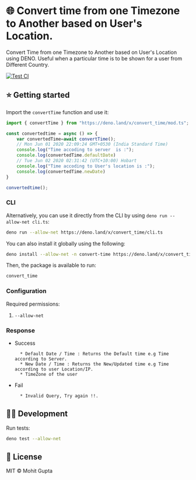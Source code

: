 # 🌐 Convert time from one Timezone to Another based on User's Location.

Convert Time from one Timezone to Another based on User's Location using DENO.
Useful when a particular time is to be shown for a user from Different Country.

[![Test CI](https://github.com/denorg/convert-time/workflows/Test%20CI/badge.svg)](https://github.com/denorg/convert-time/actions)

## ⭐ Getting started

Import the `convertTime` function and use it:

```ts
import { convertTime } from "https://deno.land/x/convert_time/mod.ts";

const convertedtime = async () => {
    var convertedTime=await convertTime();
    // Mon Jun 01 2020 22:09:24 GMT+0530 (India Standard Time)
    console.log("Time accoding to server  is :");
    console.log(convertedTime.defaultDate)
    // Tue Jun 02 2020 02:31:42 (UTC+10:00) Hobart
    console.log("Time accoding to User's location is :");
    console.log(convertedTime.newDate)
}

convertedtime();
```

### CLI

Alternatively, you can use it directly from the CLI by using `deno run --allow-net cli.ts`:

```bash
deno run --allow-net https://deno.land/x/convert_time/cli.ts
```

You can also install it globally using the following:

```bash
deno install --allow-net -n convert-time https://deno.land/x/convert_time/cli.ts
```

Then, the package is available to run:

```bash
convert_time
```

### Configuration

Required permissions:

1. `--allow-net`

### Response
  * Success

          * Default Date / Time : Returns the Default time e.g Time according to Server.
          * New Date / Time : Returns the New/Updated time e.g Time according to user Location/IP.
          * TimeZone of the user

  * Fail

          * Invalid Query, Try again !!.


## 👩‍💻 Development

Run tests:

```bash
deno test --allow-net
```

## 📄 License

MIT © Mohit Gupta

